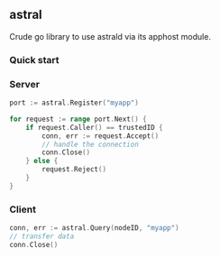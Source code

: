 ## astral

Crude go library to use astrald via its apphost module.

### Quick start

### Server
```go
port := astral.Register("myapp")

for request := range port.Next() {
    if request.Caller() == trustedID {
        conn, err := request.Accept()
        // handle the connection
        conn.Close()
    } else {
    	request.Reject()
    }
}
```

### Client
```go
conn, err := astral.Query(nodeID, "myapp")
// transfer data
conn.Close()
```